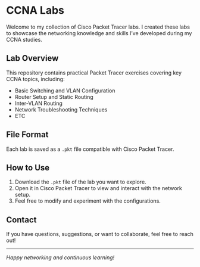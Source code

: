 # CCNA Labs

Welcome to my collection of Cisco Packet Tracer labs. I created these labs to showcase the networking knowledge and skills I’ve developed during my CCNA studies.

## Lab Overview

This repository contains practical Packet Tracer exercises covering key CCNA topics, including:

- Basic Switching and VLAN Configuration  
- Router Setup and Static Routing  
- Inter-VLAN Routing  
- Network Troubleshooting Techniques
- ETC

## File Format

Each lab is saved as a `.pkt` file compatible with Cisco Packet Tracer.

## How to Use

1. Download the `.pkt` file of the lab you want to explore.  
2. Open it in Cisco Packet Tracer to view and interact with the network setup.  
3. Feel free to modify and experiment with the configurations.

## Contact

If you have questions, suggestions, or want to collaborate, feel free to reach out!

---

*Happy networking and continuous learning!*

